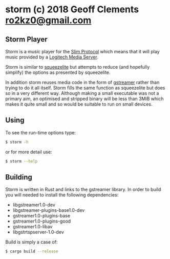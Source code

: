 # storm (c) 2018 Geoff Clements <ro2kz0@gmail.com>

## Storm Player
Storm is a music player for the [Slim Protocol](http://wiki.slimdevices.com/index.php/SlimProto_TCP_protocol) which means that it will play music provided by a [Logitech Media Server](https://en.wikipedia.org/wiki/Logitech_Media_Server).

Storm is similar to [squeezelite](https://github.com/ralph-irving/squeezelite) but attempts to reduce (and hopefully simplify) the options as presented by squeezelite.

In addition storm reuses media code in the form of [gstreamer](https://gstreamer.freedesktop.org/) rather than trying to do it all itself. Storm fills the same function as squeezelite but does so in a very different way. Although making a small executable was not a primary aim, an optimised and stripped binary will be less than 3MiB which makes it quite small and so would be suitable to run on small devices.

## Using
To see the run-time options type:
```bash
$ storm -h
```
or for more detail use:
```bash
$ storm --help
```

## Building
Storm is written in Rust and links to the gstreamer library. In order to build you will needed to install the following dependencies:
- libgstreamer1.0-dev
- libgstreamer-plugins-base1.0-dev
- gstreamer1.0-plugins-base
- gstreamer1.0-plugins-good
- gstreamer1.0-libav
- libgstrtspserver-1.0-dev

Build is simply a case of:
```bash
$ cargo build --release
```

